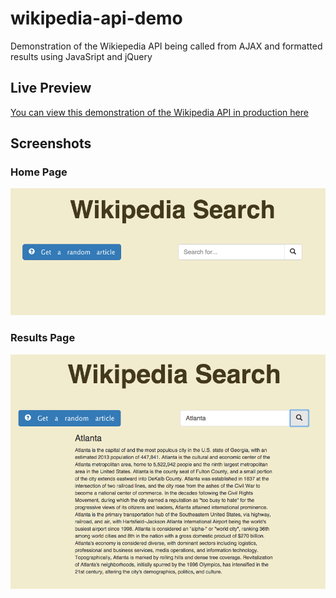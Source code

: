 # wikipedia-api-demo
Demonstration of the Wikiepedia API being called from AJAX and formatted results using JavaSript and jQuery

## Live Preview
[You can view this demonstration of the Wikipedia API in production here](http://jenniferbland.com/fcc/wikipedia-api/)

## Screenshots
### Home Page
![Wikipedia API](/screenshots/home.png?raw=true "Wikipedia API")

### Results Page
![Wikipedia API](/screenshots/results.png?raw=true "Wikipedia API")

